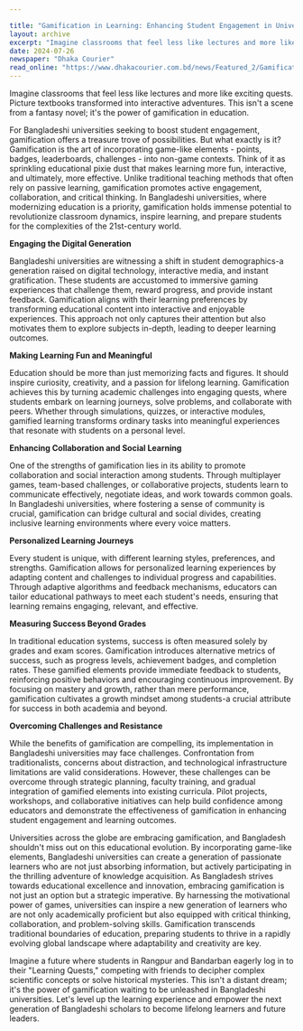 ```yaml
---

title: "Gamification in Learning: Enhancing Student Engagement in Universities"
layout: archive
excerpt: "Imagine classrooms that feel less like lectures and more like exciting quests. Picture textbooks transformed into......"
date: 2024-07-26
newspaper: "Dhaka Courier"
read_online: "https://www.dhakacourier.com.bd/news/Featured_2/Gamification-in-Learning-Enhancing-Student-Engagement-in-Universities/8314"
---
```


Imagine classrooms that feel less like lectures and more like exciting quests. Picture textbooks transformed into interactive adventures. This isn't a scene from a fantasy novel; it's the power of gamification in education.

For Bangladeshi universities seeking to boost student engagement, gamification offers a treasure trove of possibilities. But what exactly is it? Gamification is the art of incorporating game-like elements - points, badges, leaderboards, challenges - into non-game contexts. Think of it as sprinkling educational pixie dust that makes learning more fun, interactive, and ultimately, more effective. Unlike traditional teaching methods that often rely on passive learning, gamification promotes active engagement, collaboration, and critical thinking. In Bangladeshi universities, where modernizing education is a priority, gamification holds immense potential to revolutionize classroom dynamics, inspire learning, and prepare students for the complexities of the 21st-century world.

**Engaging the Digital Generation**

Bangladeshi universities are witnessing a shift in student demographics-a generation raised on digital technology, interactive media, and instant gratification. These students are accustomed to immersive gaming experiences that challenge them, reward progress, and provide instant feedback. Gamification aligns with their learning preferences by transforming educational content into interactive and enjoyable experiences. This approach not only captures their attention but also motivates them to explore subjects in-depth, leading to deeper learning outcomes.

**Making Learning Fun and Meaningful**

Education should be more than just memorizing facts and figures. It should inspire curiosity, creativity, and a passion for lifelong learning. Gamification achieves this by turning academic challenges into engaging quests, where students embark on learning journeys, solve problems, and collaborate with peers. Whether through simulations, quizzes, or interactive modules, gamified learning transforms ordinary tasks into meaningful experiences that resonate with students on a personal level.

**Enhancing Collaboration and Social Learning**

One of the strengths of gamification lies in its ability to promote collaboration and social interaction among students. Through multiplayer games, team-based challenges, or collaborative projects, students learn to communicate effectively, negotiate ideas, and work towards common goals. In Bangladeshi universities, where fostering a sense of community is crucial, gamification can bridge cultural and social divides, creating inclusive learning environments where every voice matters.

**Personalized Learning Journeys**

Every student is unique, with different learning styles, preferences, and strengths. Gamification allows for personalized learning experiences by adapting content and challenges to individual progress and capabilities. Through adaptive algorithms and feedback mechanisms, educators can tailor educational pathways to meet each student's needs, ensuring that learning remains engaging, relevant, and effective.

**Measuring Success Beyond Grades**

In traditional education systems, success is often measured solely by grades and exam scores. Gamification introduces alternative metrics of success, such as progress levels, achievement badges, and completion rates. These gamified elements provide immediate feedback to students, reinforcing positive behaviors and encouraging continuous improvement. By focusing on mastery and growth, rather than mere performance, gamification cultivates a growth mindset among students-a crucial attribute for success in both academia and beyond.

**Overcoming Challenges and Resistance**

While the benefits of gamification are compelling, its implementation in Bangladeshi universities may face challenges. Confrontation from traditionalists, concerns about distraction, and technological infrastructure limitations are valid considerations. However, these challenges can be overcome through strategic planning, faculty training, and gradual integration of gamified elements into existing curricula. Pilot projects, workshops, and collaborative initiatives can help build confidence among educators and demonstrate the effectiveness of gamification in enhancing student engagement and learning outcomes.

Universities across the globe are embracing gamification, and Bangladesh shouldn't miss out on this educational evolution. By incorporating game-like elements, Bangladeshi universities can create a generation of passionate learners who are not just absorbing information, but actively participating in the thrilling adventure of knowledge acquisition. As Bangladesh strives towards educational excellence and innovation, embracing gamification is not just an option but a strategic imperative. By harnessing the motivational power of games, universities can inspire a new generation of learners who are not only academically proficient but also equipped with critical thinking, collaboration, and problem-solving skills. Gamification transcends traditional boundaries of education, preparing students to thrive in a rapidly evolving global landscape where adaptability and creativity are key.

Imagine a future where students in Rangpur and Bandarban eagerly log in to their "Learning Quests," competing with friends to decipher complex scientific concepts or solve historical mysteries. This isn't a distant dream; it's the power of gamification waiting to be unleashed in Bangladeshi universities. Let's level up the learning experience and empower the next generation of Bangladeshi scholars to become lifelong learners and future leaders.
